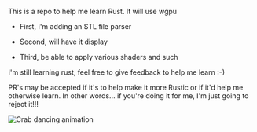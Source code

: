 This is a repo to help me learn Rust. It will use wgpu

- First, I'm adding an STL file parser

- Second, will have it display

- Third, be able to apply various shaders and such

I'm still learning rust, feel free to give feedback to help me learn :-)

PR's may be accepted if it's to help make it more Rustic or if it'd help me otherwise learn.
In other words... if you're doing it for me, I'm just going to reject it!!!

![Crab dancing animation](crab.gif)

